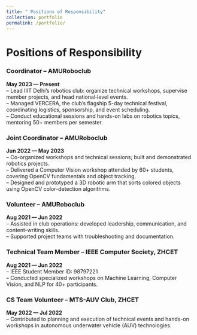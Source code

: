 ```yaml
---
title: " Positions of Responsibility"
collection: portfolio
permalink: /portfolio/
---
```


# Positions of Responsibility

### Coordinator – AMURoboclub  
**May 2023 — Present**  
– Lead IIIT Delhi’s robotics club: organize technical workshops, supervise member projects, and head national‐level events.  
– Managed VERCERA, the club’s flagship 5-day technical festival, coordinating logistics, sponsorship, and event scheduling.  
– Conduct educational sessions and hands-on labs on robotics topics, mentoring 50+ members per semester.

### Joint Coordinator – AMURoboclub  
**Jun 2022 — May 2023**  
– Co-organized workshops and technical sessions; built and demonstrated robotics projects.  
– Delivered a Computer Vision workshop attended by 60+ students, covering OpenCV fundamentals and object tracking.  
– Designed and prototyped a 3D robotic arm that sorts colored objects using OpenCV color-detection algorithms.

### Volunteer – AMURoboclub  
**Aug 2021 — Jun 2022**  
– Assisted in club operations: developed leadership, communication, and content-writing skills.  
– Supported project teams with troubleshooting and documentation.

### Technical Team Member – IEEE Computer Society, ZHCET  
**Aug 2021 — Jun 2022**  
– IEEE Student Member ID: 98797221  
– Conducted specialized workshops on Machine Learning, Computer Vision, and NLP for 40+ participants.

### CS Team Volunteer – MTS-AUV Club, ZHCET  
**May 2022 — Jul 2022**  
– Contributed to planning and execution of technical events and hands-on workshops in autonomous underwater vehicle (AUV) technologies.  
